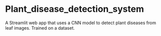 # Plant_disease_detection_system
A Streamlit web app that uses a CNN model to detect plant diseases from leaf images. Trained on a dataset.
